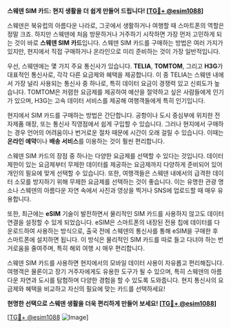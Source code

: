 **스웨덴 SIM 카드: 현지 생활을 더 쉽게 만들어 드립니다! [[TG💪+ @esim1088](https://t.me/s/esim1088)]**

스웨덴은 북유럽의 아름다운 나라로, 그곳에서 생활하거나 여행할 때 스마트폰의 역할은 정말 크죠. 하지만 스웨덴에 처음 방문하거나 거주하기 시작하면 가장 먼저 고민하게 되는 것이 바로 **스웨덴 SIM 카드**입니다. 스웨덴 SIM 카드를 구매하는 방법은 여러 가지가 있지만, 현지에서 직접 구매하거나 온라인으로 미리 준비하는 것이 가장 일반적입니다.

우선, 스웨덴에는 몇 가지 주요 통신사가 있습니다. **TELIA**, **TOMTOM**, 그리고 **H3G**가 대표적인 통신사로, 각각 다른 요금제와 혜택을 제공합니다. 이 중 TELIA는 스웨덴 내에서 가장 널리 사용되는 통신사 중 하나로, 특히 데이터 요금이 경쟁력 있고 신뢰도가 높습니다. TOMTOM은 저렴한 요금제를 제공하여 예산을 절약하고 싶은 사람들에게 인기가 있으며, H3G는 고속 데이터 서비스를 제공해 여행객들에게 특히 인기입니다.

현지에서 SIM 카드를 구매하는 방법은 간단합니다. 공항이나 도시 중심부에 위치한 전자제품 매장, 또는 통신사 직영점에서 쉽게 구입할 수 있습니다. 그러나 현지에서 구매하는 경우 언어의 어려움이나 번거로운 절차 때문에 시간이 오래 걸릴 수 있습니다. 이때는 **온라인 예약**이나 **배송 서비스**를 이용하는 것이 훨씬 편리합니다.

스웨덴 SIM 카드의 장점 중 하나는 다양한 요금제를 선택할 수 있다는 것입니다. 데이터 제한이 있는 요금제부터 무제한 데이터를 제공하는 요금제까지 다양하게 준비되어 있어 개인의 필요에 맞게 선택할 수 있습니다. 또한, 여행객들은 스웨덴 내에서의 급격한 데이터 소모를 방지하기 위해 무제한 요금제를 선택하는 것이 좋습니다. 이는 유명한 관광 명소나 스웨덴의 아름다운 자연 속에서 사진과 영상을 찍거나 SNS에 업로드할 때 매우 유용합니다.

또한, 최근에는 **eSIM** 기술이 발전하면서 물리적인 SIM 카드를 사용하지 않고도 데이터 연결을 설정할 수 있게 되었습니다. eSIM은 스마트폰의 내장된 전용 칩에 데이터를 다운로드하여 사용하는 방식으로, 출국 전에 스웨덴의 통신사를 통해 eSIM을 구매한 후 스마트폰에 설치하면 됩니다. 이 방식은 물리적인 SIM 카드를 따로 들고 다녀야 하는 번거로움을 줄여주며, 특히 해외 여행 시 매우 편리합니다.

스웨덴 SIM 카드를 사용하면 현지에서의 모바일 데이터 사용이 자유롭고 편리해집니다. 여행객은 물론이고 장기 거주자에게도 유용한 도구가 될 수 있으며, 특히 스웨덴의 아름다운 자연과 도시를 탐험하며 다양한 경험을 할 수 있도록 도와줍니다. 현지 통신사의 요금제와 혜택을 비교하고 자신의 필요에 맞는 카드를 선택하세요!

**현명한 선택으로 스웨덴 생활을 더욱 편리하게 만들어 보세요! [[TG💪+ @esim1088](https://t.me/s/esim1088)]**

[[TG💪+ @esim1088](https://t.me/s/esim1088) ![Image](https://i.postimg.cc/Y0z9fWf4/image.png)]